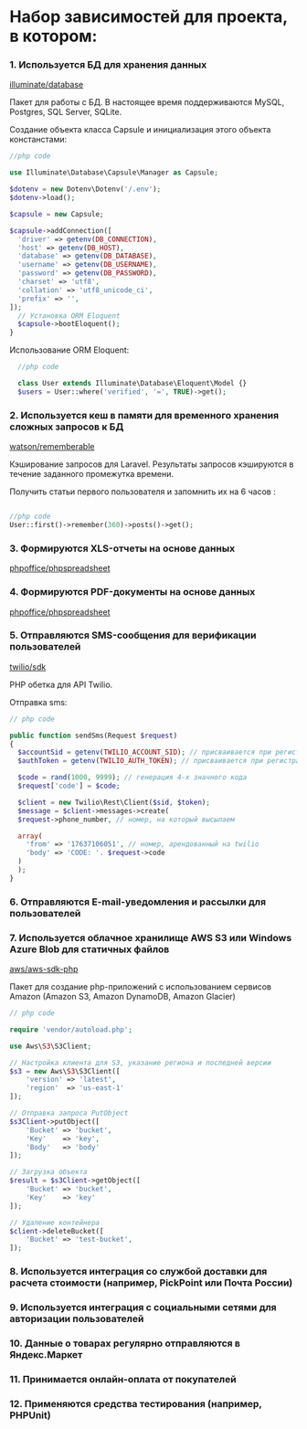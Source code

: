 # Набор зависимостей для проекта, в котором:

### 1. Используется БД для хранения данных
[illuminate/database](https://packagist.org/packages/illuminate/database)

Пакет для работы с БД. В настоящее время поддерживаются MySQL, Postgres, SQL Server, SQLite.


Создание объекта класса Capsule и инициализация этого объекта констанстами:

```php
//php code 

use Illuminate\Database\Capsule\Manager as Capsule;

$dotenv = new Dotenv\Dotenv('/.env');
$dotenv->load();

$capsule = new Capsule;

$capsule->addConnection([
  'driver' => getenv(DB_CONNECTION),
  'host' => getenv(DB_HOST),
  'database' => getenv(DB_DATABASE),
  'username' => getenv(DB_USERNAME),
  'password' => getenv(DB_PASSWORD),
  'charset' => 'utf8',
  'collation' => 'utf8_unicode_ci',
  'prefix' => '',
]);
  // Установка ORM Eloquent
  $capsule->bootEloquent();
}
```

Использование ORM Eloquent:

```php
  //php code

  class User extends Illuminate\Database\Eloquent\Model {}
  $users = User::where('verified', '=', TRUE)->get();
```


### 2. Используется кеш в памяти для временного хранения сложных запросов к БД
[watson/rememberable](https://packagist.org/packages/watson/rememberable)

Кэширование запросов для Laravel. Результаты запросов кэшируются в течение заданного промежутка времени.

Получить статьи первого пользователя и запомнить их на 6 часов :

```php

//php code 
User::first()->remember(360)->posts()->get();
```

### 3. Формируются XLS-отчеты на основе данных
[phpoffice/phpspreadsheet](https://packagist.org/packages/phpoffice/phpspreadsheet)

### 4. Формируются PDF-документы на основе данных
[phpoffice/phpspreadsheet](https://packagist.org/packages/phpoffice/phpspreadsheet)


### 5. Отправляются SMS-сообщения для верификации пользователей
[twilio/sdk](https://packagist.org/packages/twilio/sdk)

PHP обетка для API Twilio.

Отправка sms:

```php
// php code

public function sendSms(Request $request)
{
  $accountSid = getenv(TWILIO_ACCOUNT_SID); // присваивается при регистрации на twilio
  $authToken = getenv(TWILIO_AUTH_TOKEN); // присваивается при регистрации на twilio

  $code = rand(1000, 9999); // генерация 4-х значного кода
  $request['code'] = $code; 

  $client = new Twilio\Rest\Client($sid, $token);
  $message = $client->messages->create(
  $request->phone_number, // номер, на который высылаем

  array(
    'from' => '17637106051', // номер, арендованный на twilio
    'body' => 'CODE: '. $request->code
  )
  );
}
```

### 6. Отправляются E-mail-уведомления и рассылки для пользователей


### 7. Используется облачное хранилище AWS S3 или Windows Azure Blob для статичных файлов
[aws/aws-sdk-php](https://packagist.org/packages/aws/aws-sdk-php)

Пакет для создание php-приложений с использованием сервисов Amazon (Amazon S3, Amazon DynamoDB, Amazon Glacier)

```php
// php code

require 'vendor/autoload.php';

use Aws\S3\S3Client;

// Настройка клиента для S3, указание региона и последней версии
$s3 = new Aws\S3\S3Client([
    'version' => 'latest',
    'region'  => 'us-east-1'
]);

// Отправка запроса PutObject
$s3Client->putObject([
    'Bucket' => 'bucket',
    'Key'    => 'key',
    'Body'   => 'body'
]);

// Загрузка объекта
$result = $s3Client->getObject([
    'Bucket' => 'bucket',
    'Key'    => 'key'
]);

// Удаление контейнера
$client->deleteBucket([
    'Bucket' => 'test-bucket',
]);
```

### 8. Используется интеграция со службой доставки для расчета стоимости (например, PickPoint или Почта России)
[]()


### 9. Используется интеграция с социальными сетями для авторизации пользователей
[]()

### 10. Данные о товарах регулярно отправляются в Яндекс.Маркет
[]()

### 11. Принимается онлайн-оплата от покупателей
[]()

### 12. Применяются средства тестирования (например, PHPUnit)
[]()
